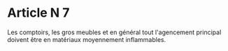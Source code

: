# Article N 7

Les comptoirs, les gros meubles et en général tout l'agencement principal doivent être en matériaux moyennement inflammables.

